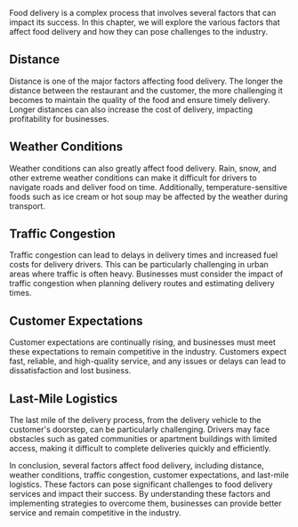 
Food delivery is a complex process that involves several factors that can impact its success. In this chapter, we will explore the various factors that affect food delivery and how they can pose challenges to the industry.

Distance
--------

Distance is one of the major factors affecting food delivery. The longer the distance between the restaurant and the customer, the more challenging it becomes to maintain the quality of the food and ensure timely delivery. Longer distances can also increase the cost of delivery, impacting profitability for businesses.

Weather Conditions
------------------

Weather conditions can also greatly affect food delivery. Rain, snow, and other extreme weather conditions can make it difficult for drivers to navigate roads and deliver food on time. Additionally, temperature-sensitive foods such as ice cream or hot soup may be affected by the weather during transport.

Traffic Congestion
------------------

Traffic congestion can lead to delays in delivery times and increased fuel costs for delivery drivers. This can be particularly challenging in urban areas where traffic is often heavy. Businesses must consider the impact of traffic congestion when planning delivery routes and estimating delivery times.

Customer Expectations
---------------------

Customer expectations are continually rising, and businesses must meet these expectations to remain competitive in the industry. Customers expect fast, reliable, and high-quality service, and any issues or delays can lead to dissatisfaction and lost business.

Last-Mile Logistics
-------------------

The last mile of the delivery process, from the delivery vehicle to the customer's doorstep, can be particularly challenging. Drivers may face obstacles such as gated communities or apartment buildings with limited access, making it difficult to complete deliveries quickly and efficiently.

In conclusion, several factors affect food delivery, including distance, weather conditions, traffic congestion, customer expectations, and last-mile logistics. These factors can pose significant challenges to food delivery services and impact their success. By understanding these factors and implementing strategies to overcome them, businesses can provide better service and remain competitive in the industry.
